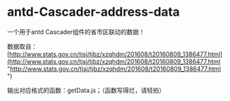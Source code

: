 # antd-Cascader-address-data
一个用于antd Cascader组件的省市区联动的数据！

数据取自：[http://www.stats.gov.cn/tjsj/tjbz/xzqhdm/201608/t20160809_1386477.html](http://www.stats.gov.cn/tjsj/tjbz/xzqhdm/201608/t20160809_1386477.html "http://www.stats.gov.cn/tjsj/tjbz/xzqhdm/201608/t20160809_1386477.html")

输出对应格式的函数：getData.js；（函数写得烂，请轻拍）

